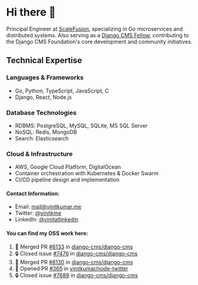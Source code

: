 # Hi there 👋

Principal Engineer at [ScaleFusion](https://scalefusion.com/), specializing in Go microservices and distributed systems. Also serving as a [Django CMS Fellow](https://www.django-cms.org/en/blog/2024/11/07/welcoming-vinit-kumar-as-the-newest-django-cms-fellow/), contributing to the Django CMS Foundation's core development and community initiatives.

## Technical Expertise

### Languages & Frameworks

- Go, Python, TypeScript, JavaScript, C
- Django, React, Node.js

### Database Technologies
- RDBMS: PostgreSQL, MySQL, SQLite, MS SQL Server
- NoSQL: Redis, MongoDB
- Search: Elasticsearch

### Cloud & Infrastructure
- AWS, Google Cloud Platform, DigitalOcean
- Container orchestration with Kubernetes & Docker Swarm
- CI/CD pipeline design and implementation


#### Contact Information:

- Email: <a href="mailto:mail@vinitkumar.me">mail@vinitkumar.me</a>
- Twitter: [@vinitkme](https://twitter.com/vinitkme)
- LinkedIn: [@vinitatlinkedin](https://www.linkedin.com/in/vinitatlinkedin/)  

#### You can find my OSS work here:

<!--START_SECTION:activity-->
1. 🎉 Merged PR [#8133](https://github.com/django-cms/django-cms/pull/8133) in [django-cms/django-cms](https://github.com/django-cms/django-cms)
2. 🔒 Closed issue [#7476](https://github.com/django-cms/django-cms/issues/7476) in [django-cms/django-cms](https://github.com/django-cms/django-cms)
3. 🎉 Merged PR [#8130](https://github.com/django-cms/django-cms/pull/8130) in [django-cms/django-cms](https://github.com/django-cms/django-cms)
4. 💪 Opened PR [#365](https://github.com/vinitkumar/node-twitter/pull/365) in [vinitkumar/node-twitter](https://github.com/vinitkumar/node-twitter)
5. 🔒 Closed issue [#7689](https://github.com/django-cms/django-cms/issues/7689) in [django-cms/django-cms](https://github.com/django-cms/django-cms)
<!--END_SECTION:activity-->
